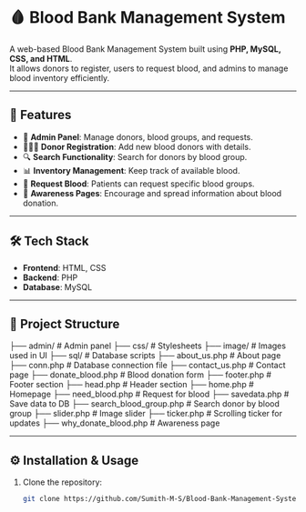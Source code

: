 # 🩸 Blood Bank Management System

A web-based Blood Bank Management System built using **PHP, MySQL, CSS, and HTML**.  
It allows donors to register, users to request blood, and admins to manage blood inventory efficiently.

---

## 🚀 Features
- 🏥 **Admin Panel**: Manage donors, blood groups, and requests.  
- 🧑‍🤝‍🧑 **Donor Registration**: Add new blood donors with details.  
- 🔍 **Search Functionality**: Search for donors by blood group.  
- 📊 **Inventory Management**: Keep track of available blood.  
- 📩 **Request Blood**: Patients can request specific blood groups.  
- 📢 **Awareness Pages**: Encourage and spread information about blood donation.  

---

## 🛠 Tech Stack
- **Frontend**: HTML, CSS  
- **Backend**: PHP  
- **Database**: MySQL  

---

## 📂 Project Structure

├── admin/                  # Admin panel
├── css/                    # Stylesheets
├── image/                  # Images used in UI
├── sql/                    # Database scripts
├── about_us.php            # About page
├── conn.php                # Database connection file
├── contact_us.php          # Contact page
├── donate_blood.php        # Blood donation form
├── footer.php              # Footer section
├── head.php                # Header section
├── home.php                # Homepage
├── need_blood.php          # Request for blood
├── savedata.php            # Save data to DB
├── search_blood_group.php  # Search donor by blood group
├── slider.php              # Image slider
├── ticker.php              # Scrolling ticker for updates
├── why_donate_blood.php    # Awareness page


---



## ⚙️ Installation & Usage
1. Clone the repository:
   ```bash
   git clone https://github.com/Sumith-M-S/Blood-Bank-Management-System.git
